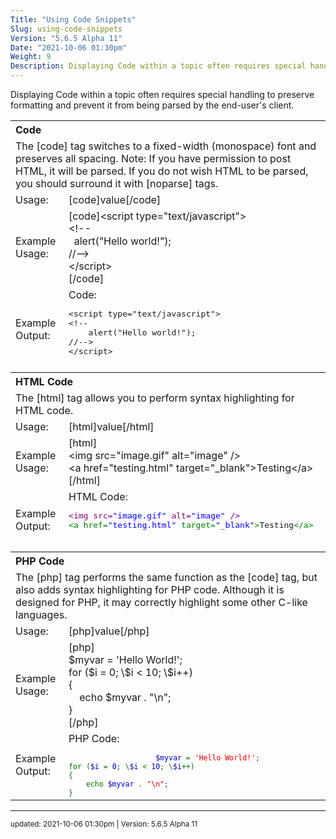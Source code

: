 ```yaml
---
Title: "Using Code Snippets"
Slug: using-code-snippets
Version: "5.6.5 Alpha 11"
Date: "2021-10-06 01:30pm"
Weight: 9
Description: Displaying Code within a topic often requires special handling to preserve formatting and prevent it from being parsed by the end-user's client.
---
```


Displaying Code within a topic often requires special handling to preserve formatting and prevent it from being parsed by the end-user's client.

<div class="restore">
<table>
	<tr>
		<th style="text-align:left;" colspan="2">Code</th>
	</tr>
	<tr>
		<td colspan="2">The [code] tag switches to a fixed-width (monospace) font and preserves all spacing. Note: If you have permission to post HTML, it will be parsed. If you do not wish HTML to be parsed, you should surround it with [noparse] tags.</td>
	</tr>
	<tr>
		<td>Usage:</td>
		<td>[code]value[/code]</td>
	</tr>
	<tr>
		<td>Example Usage:</td>
		<td>[code]&lt;script type="text/javascript"&gt;<br />&lt;!--<br />&nbsp;&nbsp;alert("Hello world!");<br />//--&gt;<br />&lt;/script&gt;<br />[/code]</td>
	</tr>
	<tr>
		<td>Example Output:</td>
		<td >
			<div class="bbcode_container">
				<div class="bbcode_description">Code:</div>
				<pre class="bbcode_code" style="height:84px;">
&lt;script type="text/javascript"&gt;
&lt;!--
	alert("Hello world!");
//--&gt;
&lt;/script&gt;
				</pre>
			</div>
		</td>
	</tr>
	<tr>
		<th style="text-align:left;" colspan="2">HTML Code</th>
	</tr>
	<tr>
		<td colspan="2">The [html] tag allows you to perform syntax highlighting for HTML code.</td>
	</tr>
	<tr>
		<td>Usage:</td>
		<td>[html]value[/html]</td>
	</tr>
	<tr>
		<td>Example Usage:</td>
		<td>[html]<br />&lt;img src="image.gif" alt="image" /&gt;<br />&lt;a href="testing.html" target="_blank"&gt;Testing&lt;/a&gt;<br />[/html]</td>
	</tr>
	<tr>
		<td>Example Output:</td>
		<td >
			<div class="bbcode_container">
				<div class="bbcode_description">HTML Code:</div>
				<pre class="bbcode_code" style="height:48px;">
<span style="color:#800080">&lt;img src=<span style="color:#0000FF">&quot;image.gif&quot;</span> alt=<span style="color:#0000FF">&quot;image&quot;</span> /&gt;</span>
<span style="color:#008000">&lt;a href=<span style="color:#0000FF">&quot;testing.html&quot;</span> target=<span style="color:#0000FF">&quot;_blank&quot;</span>&gt;</span>Testing<span style="color:#008000">&lt;/a&gt;</span>
				</pre>
			</div>
		</td>
	</tr>
	<tr>
		<th style="text-align:left;" colspan="2">PHP Code</th>
	</tr>
	<tr>
		<td colspan="2">The [php] tag performs the same function as the [code] tag, but also adds syntax highlighting for PHP code. Although it is designed for PHP, it may correctly highlight some other C-like languages.</td>
	</tr>
	<tr>
		<td>Usage:</td>
		<td>[php]value[/php]</td>
	</tr>
	<tr>
		<td>Example Usage:</td>
		<td>[php]<br />$myvar = 'Hello World!';<br />for ($i = 0; \$i < 10; \$i++)<br />{<br />&nbsp;&nbsp;&nbsp;&nbsp;echo $myvar . "\n";</br />}<br />[/php]</td>
	</tr>
	<tr>
		<td>Example Output:</td>
		<td >
			<div class="bbcode_container">
				<div class="bbcode_description">PHP Code:</div>
				<div class="bbcode_code"style="height:84px;"><code><code><span style="color: #000000">
					<span style="color: #0000BB">$myvar&nbsp;</span><span style="color: #007700">=&nbsp;</span><span style="color: #DD0000">'Hello&nbsp;World!'</span><span style="color: #007700">;<br />for&nbsp;(</span><span style="color: #0000BB">$i&nbsp;</span><span style="color: #007700">=&nbsp;</span><span style="color: #0000BB">0</span><span style="color: #007700">;&nbsp;\</span><span style="color: #0000BB">$i&nbsp;</span><span style="color: #007700">&lt;&nbsp;</span><span style="color: #0000BB">10</span><span style="color: #007700">;&nbsp;\</span><span style="color: #0000BB">$i</span><span style="color: #007700">++)<br />{<br />&nbsp;&nbsp;&nbsp;&nbsp;echo&nbsp;</span><span style="color: #0000BB">$myvar&nbsp;</span><span style="color: #007700">.&nbsp;</span><span style="color: #DD0000">"\n"</span><span style="color: #007700">;<br />}&nbsp;<br /></span><span style="color: #0000BB"></span></span></code></code>
				</div>
			</div>
		</td>
	</tr>
</table>
</div>

<hr>
<small>
updated: 2021-10-06 01:30pm | Version: 5.6.5 Alpha 11
</small>